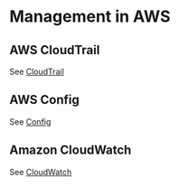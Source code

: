 # Management in AWS

## AWS CloudTrail

See [CloudTrail](/management/cloudtrail.md)

## AWS Config

See [Config](/management/config.md)

## Amazon CloudWatch

See [CloudWatch](/management/cloudwatch.md)
